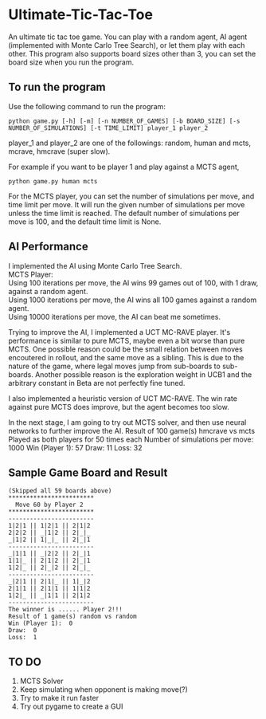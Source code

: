# Ultimate-Tic-Tac-Toe
An ultimate tic tac toe game. You can play with a random agent, AI agent (implemented with Monte Carlo Tree Search), or let them play with each other.
This program also supports board sizes other than 3, you can set the board size when you run the program.

## To run the program

Use the following command to run the program:
```
python game.py [-h] [-m] [-n NUMBER_OF_GAMES] [-b BOARD_SIZE] [-s NUMBER_OF_SIMULATIONS] [-t TIME_LIMIT] player_1 player_2
```
player_1 and player_2 are one of the followings: random, human and mcts, mcrave, hmcrave (super slow).

For example if you want to be player 1 and play against a MCTS agent,
```
python game.py human mcts
```

For the MCTS player, you can set the number of simulations per move, and time limit per move.
It will run the given number of simulations per move unless the time limit is reached.
The default number of simulations per move is 100, and the default time limit is None.

## AI Performance
I implemented the AI using Monte Carlo Tree Search.   
MCTS Player:  
Using 100 iterations per move, the AI wins 99 games out of 100, with 1 draw, against a random agent.  
Using 1000 iterations per move, the AI wins all 100 games against a random agent.  
Using 10000 iterations per move, the AI can beat me sometimes.  
  
Trying to improve the AI, I implemented a UCT MC-RAVE player.
It's performance is similar to pure MCTS, maybe even a bit worse than pure MCTS. One possible reason could be the small relation between moves encoutered in rollout, and the same move as a sibling. This is due to the nature of the game, where legal moves jump from sub-boards to sub-boards. 
Another possible reason is the exploration weight in UCB1 and the arbitrary constant in Beta are not perfectly fine tuned.  

I also implemented a heuristic version of UCT MC-RAVE. The win rate against pure MCTS does improve, but the agent becomes too slow.

In the next stage, I am going to try out MCTS solver, and then use neural networks to further improve the AI.
Result of 100 game(s) hmcrave vs mcts  
Played as both players for 50 times each
Number of simulations per move:  1000
Win (Player 1):  57
Draw:  11
Loss:  32

## Sample Game Board and Result
```
(Skipped all 59 boards above)
************************
  Move 60 by Player 2
************************
------------------------
1|2|1 || 1|2|1 || 2|1|2
2|2|2 || _|1|2 || 2|_|_
_|1|2 || 1|_|_ || 2|_|1
------------------------
_|1|1 || _|2|2 || 2|_|1
1|1|_ || 2|1|2 || 2|_|1
1|2|_ || 2|_|2 || 2|_|_
------------------------
_|2|1 || 2|1|_ || 1|_|2
2|1|1 || 2|1|1 || 1|1|2
1|2|_ || _|1|1 || 2|1|2
------------------------
The winner is ...... Player 2!!!
Result of 1 game(s) random vs random
Win (Player 1):  0
Draw:  0
Loss:  1
```

## TO DO
1. MCTS Solver
2. Keep simulating when opponent is making move(?)
3. Try to make it run faster
4. Try out pygame to create a GUI
